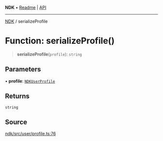 **NDK** • [Readme](../README.md) \| [API](../globals.md)

***

[NDK](../README.md) / serializeProfile

# Function: serializeProfile()

> **serializeProfile**(`profile`): `string`

## Parameters

• **profile**: [`NDKUserProfile`](../interfaces/NDKUserProfile.md)

## Returns

`string`

## Source

[ndk/src/user/profile.ts:76](https://github.com/nostr-dev-kit/ndk/blob/d04eef3/ndk/src/user/profile.ts#L76)
